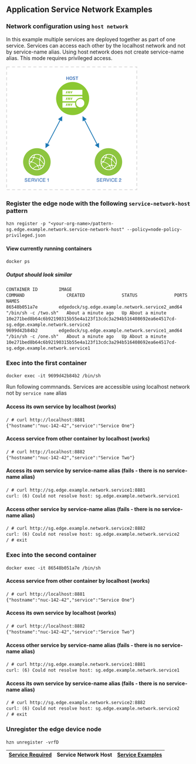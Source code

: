 ## Application Service Network Examples
### Network configuration using `host network`

In this example multiple services are deployed together as part of one service. Services can access each other by the localhost network and not by service-name alias. Using host network does not create service-name alias. This mode requires privileged access.

![](../../media/service-network-host.png)

### Register the edge node with the following `service-network-host` pattern
```
hzn register -p "<your-org-name>/pattern-sg.edge.example.network.service-network-host" --policy=node-policy-privileged.json
```

#### View currently running containers
```
docker ps
```
##### Output should look similar
```
CONTAINER ID        IMAGE                                             COMMAND                CREATED              STATUS              PORTS               NAMES
86548b051a7e        edgedock/sg.edge.example.network.service2_amd64   "/bin/sh -c /two.sh"   About a minute ago   Up About a minute                       10e271bed8b64c6b92190315b55e4a123f13cdc3a294b516408692ea6e4517cd-sg.edge.example.network.service2
9699d42b84b2        edgedock/sg.edge.example.network.service1_amd64   "/bin/sh -c /one.sh"   About a minute ago   Up About a minute                       10e271bed8b64c6b92190315b55e4a123f13cdc3a294b516408692ea6e4517cd-sg.edge.example.network.service1
```

### Exec into the first container
```
docker exec -it 9699d42b84b2 /bin/sh
```

Run following commnands. Services are accessible using localhost network not by `service name` alias
#### Access its own service by localhost (works)
```
/ # curl http://localhost:8881
{"hostname":"nuc-142-42","service":"Service One"}
```
#### Access service from other container by localhost (works)
```
/ # curl http://localhost:8882
{"hostname":"nuc-142-42","service":"Service Two"}
```
#### Access its own service by service-name alias (fails - there is no service-name alias)
```
/ # curl http://sg.edge.example.network.service1:8881
curl: (6) Could not resolve host: sg.edge.example.network.service1
```
#### Access other service by service-name alias (fails - there is no service-name alias)
```
/ # curl http://sg.edge.example.network.service2:8882
curl: (6) Could not resolve host: sg.edge.example.network.service2
/ # exit
```
### Exec into the second container
```
docker exec -it 86548b051a7e /bin/sh
```
#### Access service from other container by localhost (works)
```
/ # curl http://localhost:8881
{"hostname":"nuc-142-42","service":"Service One"}
```
#### Access its own service by localhost (works)
```
/ # curl http://localhost:8882
{"hostname":"nuc-142-42","service":"Service Two"}
```
#### Access other service by service-name alias (fails - there is no service-name alias)
```
/ # curl http://sg.edge.example.network.service1:8881
curl: (6) Could not resolve host: sg.edge.example.network.service1
```
#### Access its own service by service-name alias (fails - there is no service-name alias)
```
/ # curl http://sg.edge.example.network.service2:8882
curl: (6) Could not resolve host: sg.edge.example.network.service2
/ # exit
```
### Unregister the edge device node
```
hzn unregister -vrfD
```

|[Service Required](https://github.com/edgedock/example/tree/master/network/register/04-service-required) | **Service Network Host** | [Service Examples](https://github.com/edgedock/example/tree/master/network/register)  |
|:--|:-:|--:|
